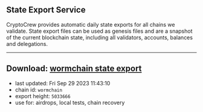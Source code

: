 ## State Export Service
CryptoCrew provides automatic daily state exports for all chains we validate. State export files can be used as genesis files and are a snapshot of the current blockchain state, including all validators, accounts, balances and delegations.

---
**Download: [wormchain state export](https://dl.ccvalidators.com/SERVICE/wormchain/wormchain_export_5033666.json)**
---

- last updated: Fri Sep 29 2023 11:43:10
- chain id: `wormchain`
- export height: `5033666`
- use for: airdrops, local tests, chain recovery
